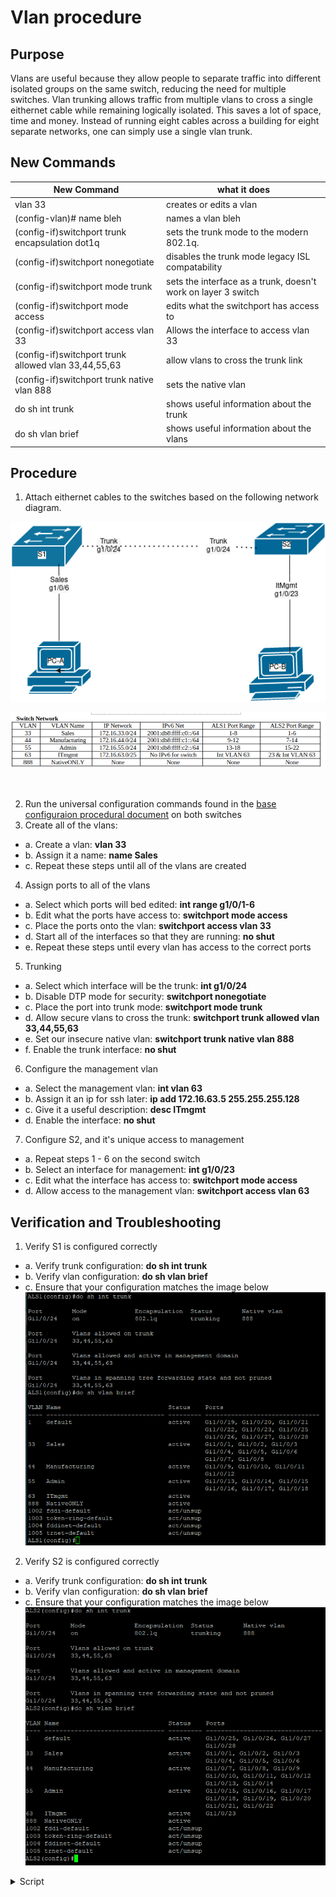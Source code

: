 

# Vlan procedure

## Purpose
Vlans are useful because they allow people to separate traffic into different isolated groups on the same switch, reducing the need for 
multiple switches. Vlan trunking allows traffic from multiple vlans to cross a single eithernet cable while remaining logically isolated.
This saves a lot of space, time and money. Instead of running eight cables across a building for eight separate networks, one can simply
use a single vlan trunk.




## New Commands


New Command | what it does
------------|-------------
vlan 33 | creates or edits a vlan
(config-vlan)# name bleh | names a vlan bleh
(config-if)switchport trunk encapsulation dot1q | sets the trunk mode to the modern 802.1q.
(config-if)switchport nonegotiate | disables the trunk mode legacy ISL compatability
(config-if)switchport mode trunk | sets the interface as a trunk, doesn't work on layer 3 switch
(config-if)switchport mode access | edits what the switchport has access to
(config-if)switchport access vlan 33 | Allows the interface to access vlan 33
(config-if)switchport trunk allowed vlan 33,44,55,63 | allow vlans to cross the trunk link
(config-if)switchport trunk native vlan 888 | sets the native vlan
do sh int trunk | shows useful information about the trunk
do sh vlan brief | shows useful information about the vlans


## Procedure
1. Attach eithernet cables to the switches based on the following network diagram.

![draw](cisco-vlans-draw.png)

![table](cisco-vlans-table.png)

</br>

2. Run the universal configuration commands found in the [base configuraion procedural document](cisco-base-config.md) on both switches
3. Create all of the vlans:
- a. Create a vlan: **vlan 33**
- b. Assign it a name: **name Sales**
- c. Repeat these steps until all of the vlans are created
4. Assign ports to all of the vlans
- a. Select which ports will bed edited: **int range g1/0/1-6**
- b. Edit what the ports have  access to: **switchport mode access**
- c. Place the ports onto the vlan: **switchport access vlan 33**
- d. Start all of the interfaces so that they are running: **no shut**
- e. Repeat these steps until every vlan has access to the correct ports
5. Trunking
- a. Select which interface will be the trunk: **int g1/0/24**
- b. Disable DTP mode for security: **switchport nonegotiate**
- c. Place the port into trunk mode: **switchport mode trunk**
- d. Allow secure vlans to cross the trunk: **switchport trunk allowed vlan 33,44,55,63**
- e. Set our insecure native vlan: **switchport trunk native vlan 888**
- f. Enable the trunk interface: **no shut**
6. Configure the management vlan
- a. Select the management vlan: **int vlan 63**
- b. Assign it an ip for ssh later: **ip add 172.16.63.5 255.255.255.128**
- c. Give it a useful description: **desc ITmgmt**
- d. Enable the interface: **no shut**
7. Configure S2, and it's unique access to management
- a. Repeat steps 1 - 6 on the second switch
- b. Select an interface for management: **int g1/0/23**
- c. Edit what the interface has access to: **switchport mode access**
- d. Allow access to the management vlan: **switchport access vlan 63**

## Verification and Troubleshooting
1. Verify S1 is configured correctly
- a. Verify trunk configuration: **do sh int trunk**
- b. Verify vlan configuration: **do sh vlan brief**
- c. Ensure that your configuration matches the image below
![img1](cisco-vlans-show1.png)

2. Verify S2 is configured correctly
- a. Verify trunk configuration: **do sh int trunk**
- b. Verify vlan configuration: **do sh vlan brief**
- c. Ensure that your configuration matches the image below
![img1](cisco-vlans-show2.png)

<details> <summary>Script</summary>







```
! ===============================
! This is switch 1 config
en
config t
hostname ALS1
no ip domain-lookup
line con 0
password cisco
login
logging sync
exec-time 120 0
enable secret class
service password-encryption
ip domain name challenge.local
crypto key generate rsa
1024
ip ssh ver 2
username student secret cisco 
username admin priv 15 secret cisco line vty 0 15 transport input ssh
login local
banner motd % keep out %
ip default-gateway 172.16.1.0 255.255.255.0
vlan 33
name Sales
exit
vlan 44
name Manufacturing
exit
vlan 55
name Admin
exit
vlan 63
name ITmgmt
exit
vlan 888
name NativeONLY
exit
int range g1/0/1-8
switchport mode access
switchport access vlan 33
no shut
exit
int range g1/0/9-12
switchport mode access
switchport access vlan 44
no shut
exit
int range g1/0/13-18
switchport mode access
switchport access vlan 55
no shut
exit
int vlan 63
ip add 172.16.63.5 255.255.255.128
desc ITmgmt
no shut
exit
int g1/0/24
!switchport trunk encapsulation dot1q
switchport nonegotiate
switchport mode trunk
switchport trunk allowed vlan 33,44,55,63
switchport trunk native vlan 888
no shut
exit
!copy run start
!show arp
!show run


! ===============================
! This is switch 2 config
en
config t
hostname ALS2
no ip domain-lookup
line con 0
password cisco
login
logging sync
exec-time 120 0
enable secret class
service password-encryption
ip domain name challenge.local
crypto key generate rsa
1024
ip ssh ver 2
username student secret cisco 
username admin priv 15 secret cisco
line vty 0 15
transport input ssh
login local
banner motd % keep out %
ip default-gateway 172.16.1.0 255.255.255.0
vlan 33
name Sales
exit
vlan 44
name Manufacturing
exit
vlan 55
name Admin
exit
vlan 63
name ITmgmt
exit
vlan 888
name NativeONLY
exit
int range g1/0/1-6
switchport mode access
switchport access vlan 33
no shut
exit
int range g1/0/7-14
switchport mode access
switchport access vlan 44
no shut
exit
int range g1/0/15-22
switchport mode access
switchport access vlan 55
no shut
exit
int vlan 63
ip add 172.16.63.6 255.255.255.128
desc ITmgmt
no shut
exit
int g1/0/23
switchport mode access
switchport access vlan 63
no shut
int g1/0/24
!switchport trunk encapsulation dot1q
switchport nonegotiate
switchport mode trunk
switchport trunk allowed vlan 33,44,55,63
switchport trunk native vlan 888
no shut
exit
!sh ip trunk brief
!sh vlan brief
!copy run start
!show arp
!show run
```

</summary> </details>
